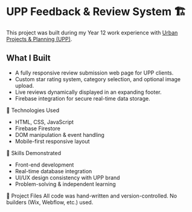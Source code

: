 # UPP Feedback & Review System 🏗

This project was built during my Year 12 work experience with [Urban Projects & Planning (UPP)](https://www.weareupp.co.uk/).

## What I Built
- A fully responsive review submission web page for UPP clients.
- Custom star rating system, category selection, and optional image upload.
- Live reviews dynamically displayed in an expanding footer.
- Firebase integration for secure real-time data storage.

 🔧 Technologies Used
- HTML, CSS, JavaScript
- Firebase Firestore
- DOM manipulation & event handling
- Mobile-first responsive layout

🧠 Skills Demonstrated
- Front-end development
- Real-time database integration
- UI/UX design consistency with UPP brand
- Problem-solving & independent learning


 📁 Project Files
All code was hand-written and version-controlled. No builders (Wix, Webflow, etc.) used.
